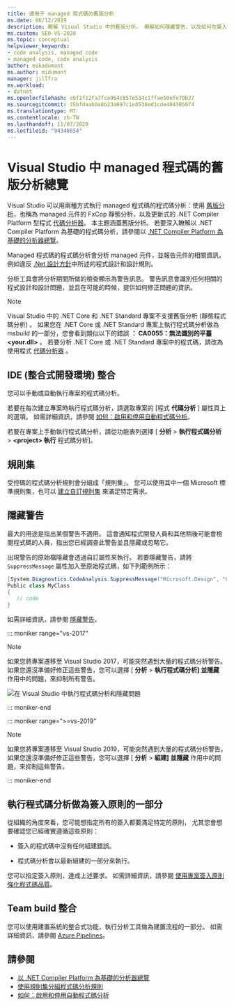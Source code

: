 ```yaml
---
title: 適用于 managed 程式碼的舊版分析
ms.date: 06/12/2019
description: 瞭解 Visual Studio 中的舊版分析。 瞭解如何隱藏警告，以及如何在簽入和組建期間手動、自動和執行分析。
ms.custom: SEO-VS-2020
ms.topic: conceptual
helpviewer_keywords:
- code analysis, managed code
- managed code, code analysis
author: mikadumont
ms.author: midumont
manager: jillfra
ms.workload:
- dotnet
ms.openlocfilehash: c6f1f12fa7fca964c857e534c1ffae50efe70b27
ms.sourcegitcommit: 75bfdaab9a8b23a097c1e8538ed1cde404305974
ms.translationtype: MT
ms.contentlocale: zh-TW
ms.lasthandoff: 11/07/2020
ms.locfileid: "94348654"
---
```

# <a name="overview-of-legacy-analysis-for-managed-code-in-visual-studio"></a>Visual Studio 中 managed 程式碼的舊版分析總覽

Visual Studio 可以用兩種方式執行 managed 程式碼的程式碼分析：使用 [舊版分析](../code-quality/walkthrough-analyzing-managed-code-for-code-defects.md)，也稱為 managed 元件的 FxCop 靜態分析，以及更新式的 .NET Compiler Platform 型程式 [代碼分析器](../code-quality/roslyn-analyzers-overview.md)。 本主題涵蓋舊版分析。 若要深入瞭解以 .NET Compiler Platform 為基礎的程式碼分析，請參閱以 [.NET Compiler Platform 為基礎的分析器總覽](../code-quality/roslyn-analyzers-overview.md)。

Managed 程式碼的程式碼分析會分析 managed 元件，並報告元件的相關資訊，例如違反 [.Net 設計方針](/dotnet/standard/design-guidelines/)中所述的程式設計和設計規則。

分析工具會將分析期間所做的檢查顯示為警告訊息。 警告訊息會識別任何相關的程式設計和設計問題，並且在可能的時候，提供如何修正問題的資訊。

> [!NOTE]
> Visual Studio 中的 .NET Core 和 .NET Standard 專案不支援舊版分析 (靜態程式碼分析) 。 如果您在 .NET Core 或 .NET Standard 專案上執行程式碼分析做為 msbuild 的一部分，您會看到類似以下的錯誤 **： CA0055：無法識別的平臺 \<your.dll>** 。 若要分析 .NET Core 或 .NET Standard 專案中的程式碼，請改為使用程式 [代碼分析器](../code-quality/roslyn-analyzers-overview.md) 。

## <a name="ide-integrated-development-environment-integration"></a>IDE (整合式開發環境) 整合

您可以手動或自動執行專案的程式碼分析。

若要在每次建立專案時執行程式碼分析，請選取專案的 [程式 **代碼分析** ] 屬性頁上的選項。 如需詳細資訊，請參閱 [如何：啟用和停用自動程式碼分析](../code-quality/how-to-enable-and-disable-automatic-code-analysis-for-managed-code.md)。

若要在專案上手動執行程式碼分析，請從功能表列選擇 [ **分析**  >  **執行程式碼分析**  >  **\<project> 執行** 程式碼分析]。

## <a name="rule-sets"></a>規則集

受控碼的程式碼分析規則會分組成「規則集」[](../code-quality/using-rule-sets-to-group-code-analysis-rules.md)。 您可以使用其中一個 Microsoft 標準規則集，也可以 [建立自訂規則集](../code-quality/how-to-create-a-custom-rule-set.md) 來滿足特定需求。

## <a name="suppress-warnings"></a>隱藏警告

最大的用途是指出某個警告不適用。 這會通知程式開發人員和其他稍後可能會檢閱程式碼的人員，指出您已經調查此警告並且隱藏或忽略它。

出現警告的原始檔隱藏會透過自訂屬性來執行。 若要隱藏警告，請將 `SuppressMessage` 屬性加入至原始程式碼，如下列範例所示：

```csharp
[System.Diagnostics.CodeAnalysis.SuppressMessage("Microsoft.Design", "CA1039:ListsAreStrongTyped")]
Public class MyClass
{
   // code
}
```

如需詳細資訊，請參閱 [隱藏警告](../code-quality/in-source-suppression-overview.md)。

::: moniker range="vs-2017"

> [!NOTE]
> 如果您將專案遷移至 Visual Studio 2017，可能突然遇到大量的程式碼分析警告。 如果您還沒準備好修正這些警告，您可以選擇 [ **分析**  >  **執行程式碼分析] 並隱藏** 作用中的問題，來抑制所有警告。
>
> ![在 Visual Studio 中執行程式碼分析和隱藏問題](media/suppress-active-issues.png)

::: moniker-end

::: moniker range=">=vs-2019"

> [!NOTE]
> 如果您將專案遷移至 Visual Studio 2019，可能突然遇到大量的程式碼分析警告。 如果您還沒準備好修正這些警告，您可以選擇 [ **分析**  >  **組建] 並隱藏** 作用中的問題，來抑制這些警告。

::: moniker-end

## <a name="run-code-analysis-as-part-of-check-in-policy"></a>執行程式碼分析做為簽入原則的一部分

從組織的角度來看，您可能想指定所有的簽入都要滿足特定的原則， 尤其您會想要確認您已經確實遵循這些原則：

- 簽入的程式碼中沒有任何組建錯誤。

- 程式碼分析會以最新組建的一部分來執行。

您可以指定簽入原則，達成上述要求。 如需詳細資訊，請參閱 [使用專案簽入原則強化程式碼品質](../code-quality/how-to-create-or-update-standard-code-analysis-check-in-policies.md)。

## <a name="team-build-integration"></a>Team build 整合

您可以使用建置系統的整合式功能，執行分析工具做為建置流程的一部分。 如需詳細資訊，請參閱 [Azure Pipelines](/azure/devops/pipelines/index?view=vsts&preserve-view=true)。

## <a name="see-also"></a>請參閱

- [以 .NET Compiler Platform 為基礎的分析器總覽](../code-quality/roslyn-analyzers-overview.md)
- [使用規則集分組程式碼分析規則](../code-quality/using-rule-sets-to-group-code-analysis-rules.md)
- [如何：啟用和停用自動程式碼分析](../code-quality/how-to-enable-and-disable-automatic-code-analysis-for-managed-code.md)
